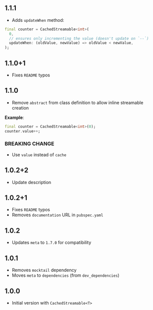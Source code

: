 ## 1.1.1

- Adds `updateWhen` method:

```dart
final counter = CachedStreamable<int>(
  0,
  // ensures only incrementing the value (doesn't update on `--`)
  updateWhen: (oldValue, newValue) => oldValue < newValue,
);
```

## 1.1.0+1

- Fixes `README` typos

## 1.1.0

- Remove `abstract` from class definition to allow inline streamable creation

**Example**:

```dart
final counter = CachedStreamable<int>(0);
counter.value++;
```

### BREAKING CHANGE

- Use `value` instead of `cache`

## 1.0.2+2

- Update description

## 1.0.2+1

- Fixes `README` typos
- Removes `documentation` URL in `pubspec.yaml`

## 1.0.2

- Updates `meta` to `1.7.0` for compatibility

## 1.0.1

- Removes `mocktail` dependency
- Moves `meta` to `dependencies` (from `dev_dependencies`)

## 1.0.0

- Initial version with `CachedStreamable<T>`
